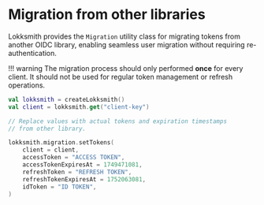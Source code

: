 # Migration from other libraries

Lokksmith provides the `Migration` utility class for migrating tokens from another OIDC library,
enabling seamless user migration without requiring re-authentication.

!!! warning
    The migration process should only performed **once** for every client. It should not be used for 
    regular token management or refresh operations.

```kotlin
val lokksmith = createLokksmith()
val client = lokksmith.get("client-key")

// Replace values with actual tokens and expiration timestamps
// from other library.

lokksmith.migration.setTokens(
    client = client,
    accessToken = "ACCESS TOKEN",
    accessTokenExpiresAt = 1749471081,
    refreshToken = "REFRESH TOKEN",
    refreshTokenExpiresAt = 1752063081,
    idToken = "ID TOKEN",
)
```
